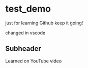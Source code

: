 # test_demo
just for learning Github
keep it going!

changed in vscode

## Subheader
Learned on YouTube video